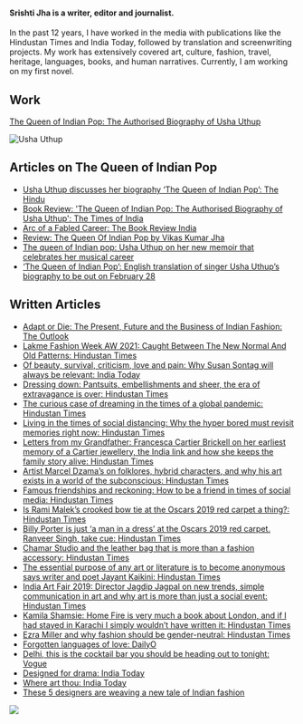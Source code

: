 #### Srishti Jha is a writer, editor and journalist.

In the past 12 years, I have worked in the media with publications like the Hindustan Times and India Today, followed by translation and screenwriting projects. My work has extensively covered art, culture, fashion, travel, heritage, languages, books, and human narratives. Currently, I am working on my first novel.

## Work

[The Queen of Indian Pop: The Authorised Biography of Usha Uthup](https://penguin.co.in/book/the-queen-of-indian-pop/#:~:text=Usha%20Uthup%2C%20India%27s%20undisputed%20icon,and%20continues%20to%20do%20so)

![Usha Uthup](https://cloudfront.penguin.co.in/wp-content/uploads/2022/07/9780670095872.jpg)

## Articles on The Queen of Indian Pop

- [Usha Uthup discusses her biography ‘The Queen of Indian Pop’: The Hindu](https://www.thehindu.com/life-and-style/usha-uthup-discusses-her-biography-the-queen-of-indian-pop/article65630922.ece)
- [Book Review: 'The Queen of Indian Pop: The Authorised Biography of Usha Uthup': The Times of India](https://m.timesofindia.com/life-style/books/reviews/book-review-the-queen-of-indian-pop-the-authorised-biography-of-usha-uthup/articleshow/90269064.cms?fbclid=IwAR0Y4YzdrvHE9c2d13RYD8D82lS9US_6GTNsBU0JPdeooQZE7c9hEg1-wBU&mibextid=Zxz2cZ)
- [Arc of a Fabled Career: The Book Review India](https://www.thebookreviewindia.org/arc-of-a-fabled-career)
- [Review: The Queen Of Indian Pop by Vikas Kumar Jha](https://www.hindustantimes.com/books/review-the-queen-of-indian-pop-by-vikas-kumar-jha-101651579778597-amp.html?fbclid=IwAR3Rp1dv6r6ztHfpl4a0-AuFRUQog1PIY-gOqTMEn8F5cae91zpM11G98Q0)
- [The queen of Indian pop: Usha Uthup on her new memoir that celebrates her musical career](https://www.khaleejtimes.com/books/the-queen-of-indian-pop-usha-uthup-on-her-new-memoir-that-celebrates-her-musical-career?amp=1)
- [‘The Queen of Indian Pop’: English translation of singer Usha Uthup’s biography to be out on February 28
](https://indianexpress.com/article/books-and-literature/queen-indian-pop-english-translation-singer-usha-uthups-biography-february-28-7769650/lite/?fbclid=IwAR2qwJvs3RkCfyqpjlxm_gB8ub8mv74S28bC_4icXHJYKdl6oSR6PtcID7M)


## Written Articles

- [Adapt or Die: The Present, Future and the Business of Indian Fashion: The Outlook](https://www.outlookindia.com/website/story/entertainment-news-adapt-or-die-is-indian-fashion-ready-to-handle-the-pandemic/399904)
- [Lakme Fashion Week AW 2021: Caught Between The New Normal And Old Patterns: Hindustan Times](https://www.hindustantimes.com/sex-and-relationships/living-in-the-times-of-social-distancing-why-the-hyper-bored-must-revisit-memories-right-now/story-iorFyY4JSRS8fNmTHVDkkI.html)
- [Of beauty, survival, criticism, love and pain: Why Susan Sontag will always be relevant: India Today](https://www.indiatoday.in/magazine/supplement/story/20170116-art-fashion-manjunath-kamath-puneet-kaushik-sir-peter-cook-985536-2017-01-06)
- [Dressing down: Pantsuits, embellishments and sheer, the era of extravagance is over: Hindustan Times](https://www.hindustantimes.com/fashion-and-trends/dressing-down-pantsuits-embellishments-and-sheer-the-era-of-extravagance-is-over/story-wo2OXWcS0miaIEAFUCVcsO.html)
- [The curious case of dreaming in the times of a global pandemic: Hindustan Times](https://www.hindustantimes.com/more-lifestyle/the-curious-case-of-dreaming-in-the-times-of-a-global-pandemic/story-ktpvaz2GUuKWJn4aN9vc8H.html)
- [Living in the times of social distancing: Why the hyper bored must revisit memories right now: Hindustan Times](https://www.hindustantimes.com/sex-and-relationships/living-in-the-times-of-social-distancing-why-the-hyper-bored-must-revisit-memories-right-now/story-iorFyY4JSRS8fNmTHVDkkI.html)
- [Letters from my Grandfather: Francesca Cartier Brickell on her earliest memory of a Cartier jewellery, the India link and how she keeps the family story alive: Hindustan Times](https://www.hindustantimes.com/fashion-and-trends/letters-from-my-grandfather-francesca-cartier-brickell-on-her-earliest-memory-of-a-cartier-jewellery-the-india-link-and-how-she-keeps-the-family-story-alive/story-QAio4crOA72n729xc9JYnL.html)
- [Artist Marcel Dzama’s on folklores, hybrid characters, and why his art exists in a world of the subconscious: Hindustan Times](https://www.hindustantimes.com/art-and-culture/artist-marcel-dzama-s-on-folklores-hybrid-characters-and-why-his-art-exists-in-a-world-of-the-subconscious/story-SDqINnd72n87pKZPemaifJ.html)
- [Famous friendships and reckoning: How to be a friend in times of social media: Hindustan Times](https://www.hindustantimes.com/sex-and-relationships/happy-friendship-day-2019-how-to-be-a-friend-in-the-times-of-social-media/story-dwgviAupzLy6TTFQgPKOyK.html)
- [Is Rami Malek’s crooked bow tie at the Oscars 2019 red carpet a thing?: Hindustan Times](https://www.hindustantimes.com/fashion-and-trends/is-rami-malek-s-crooked-bow-tie-at-the-oscars-2019-red-carpet-a-thing/story-AD8TTH1fOsARyTpMmpDFnL.html)
- [Billy Porter is just ‘a man in a dress’ at the Oscars 2019 red carpet. Ranveer Singh, take cue: Hindustan Times](https://www.hindustantimes.com/fashion-and-trends/oscars-2019-fashion-billy-porter-stuns-in-a-gorgeous-tuxedo-gown-on-the-red-carpet/story-UzjBBrEzRTuzNqUbDxHFOI.html)
- [Chamar Studio and the leather bag that is more than a fashion accessory: Hindustan Times](https://www.hindustantimes.com/fashion-and-trends/chamar-studio-and-the-leather-bag-that-is-more-than-a-fashion-accessory/story-iJHzZxw43jX8jFqNJfnIyM.html)
- [The essential purpose of any art or literature is to become anonymous says writer and poet Jayant Kaikini: Hindustan Times](https://www.hindustantimes.com/books/the-essential-purpose-of-any-art-or-literature-is-to-become-anonymous-says-writer-jayant-kaikini/story-JAnYNlNts2y9JlFPmQFfBJ.html)
- [India Art Fair 2019: Director Jagdip Jagpal on new trends, simple communication in art and why art is more than just a social event: Hindustan Times](https://www.hindustantimes.com/art-and-culture/india-art-fair-2019-director-jagdip-jagpal-on-art-and-artists-simple-communication-in-art-and-why-art-is-more-than-a-social-event/story-5CevyjERaGvjJQHzyn2ILP.html)
- [Kamila Shamsie: Home Fire is very much a book about London, and if I had stayed in Karachi I simply wouldn’t have written it: Hindustan Times](https://www.hindustantimes.com/books/kamila-shamsie-home-fire-is-very-much-a-book-about-london-and-if-i-had-stayed-in-karachi-i-simply-wouldn-t-have-written-it/story-2T0qVxqDwMD74oD3W1NKKP.html)
- [Ezra Miller and why fashion should be gender-neutral: Hindustan Times](https://www.hindustantimes.com/fashion-and-trends/ezra-miller-and-why-fashion-should-be-gender-neutral/story-2YQeD4wXG6cyQ2gkmwZqGL.html)
- [Forgotten languages of love: DailyO](https://www.dailyo.in/arts/indian-languages-poetry-kaithi-basha-kayastha-love-relationships-12417)
- [Delhi, this is the cocktail bar you should be heading out to tonight: Vogue](https://www.vogue.in/content/delhi-this-is-the-cocktail-bar-you-should-be-heading-out-to-tonight#s-cust0)
- [Designed for drama: India Today](https://www.indiatoday.in/magazine/supplement/story/20170508-bibhu-mohapatra-fashion-designer-new-york-journey-986295-2017-04-28)
- [Where art thou: India Today](https://www.indiatoday.in/magazine/supplement/story/20170116-art-fashion-manjunath-kamath-puneet-kaushik-sir-peter-cook-985536-2017-01-06)
- [These 5 designers are weaving a new tale of Indian fashion](https://www.indiatoday.in/magazine/supplement/story/20160905-new-stars-of-indian-fashion-rimzim-dadu-mrinalini-gupta-suket-dhir-payal-khandwala-gaurav-jai-gupta-733670-2016-08-26)

<img src = "https://i.pinimg.com/originals/41/fe/5d/41fe5dbe30a570621741bb93163dcf7d.gif"/>
